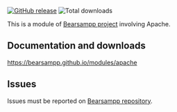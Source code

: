 [![GitHub release](https://img.shields.io/github/release/bearsampp/module-apache.svg?style=flat-square)](https://github.com/bearsampp/module-apache/releases/latest)
![Total downloads](https://img.shields.io/github/downloads/bearsampp/module-apache/total.svg?style=flat-square)

This is a module of [Bearsampp project](https://github.com/bearsampp/bearsampp) involving Apache.

## Documentation and downloads

https://bearsampp.github.io/modules/apache

## Issues

Issues must be reported on [Bearsampp repository](https://github.com/bearsampp/bearsampp/issues).
